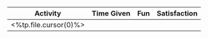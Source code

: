 | Activity | Time Given | Fun | Satisfaction |
| -------- | ---------- | --- | ------------ |
| <%tp.file.cursor(0)%> |            |     |              |

